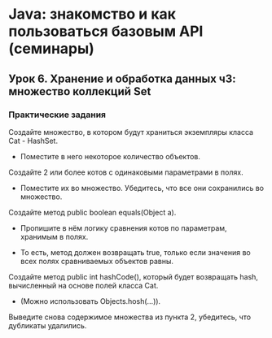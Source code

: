 # Java: знакомство и как пользоваться базовым API (семинары)

## Урок 6. Хранение и обработка данных ч3: множество коллекций Set

### Практические задания

Создайте множество, в котором будут храниться экземпляры класса Cat - HashSet<Cat>.

* Поместите в него некоторое количество объектов.

Создайте 2 или более котов с одинаковыми параметрами в полях.

* Поместите их во множество. Убедитесь, что все они сохранились во множество.

Создайте метод public boolean equals(Object a).

* Пропишите в нём логику сравнения котов по параметрам, хранимым в полях.

* То есть, метод должен возвращать true, только если значения во всех полях сравниваемых объектов равны.

Создайте метод public int hashCode(), который будет возвращать hash, вычисленный на основе полей класса Cat.

* (Можно использовать Objects.hosh(…)).

Выведите снова содержимое множества из пункта 2, убедитесь, что дубликаты удалились.
